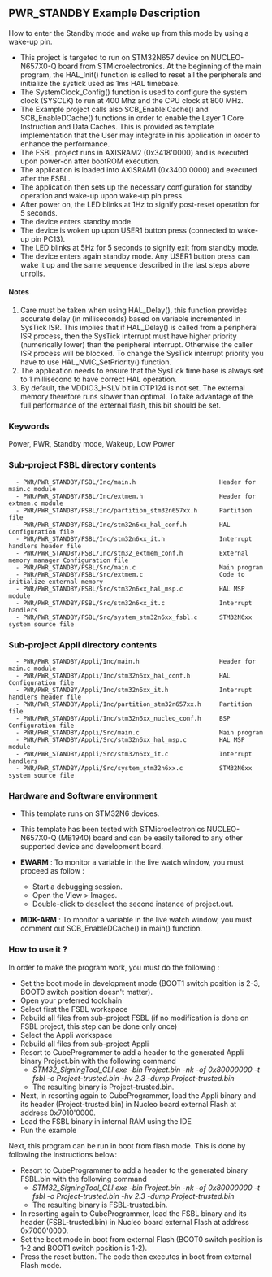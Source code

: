 ## <b>PWR_STANDBY Example Description</b>

How to enter the Standby mode and wake up from this mode by using a wake-up pin.

- This project is targeted to run on STM32N657 device on NUCLEO-N657X0-Q board from STMicroelectronics.
At the beginning of the main program, the HAL_Init() function is called to reset
all the peripherals and initialize the systick used as 1ms HAL timebase.
- The SystemClock_Config() function is used to configure the system clock (SYSCLK)
to run at 400 Mhz and the CPU clock at 800 MHz.
- The Example project calls also SCB_EnableICache() and SCB_EnableDCache() functions in order to enable
the Layer 1 Core Instruction and Data Caches. This is provided as template implementation that the User may
integrate in his application in order to enhance the performance.
- The FSBL project runs in AXISRAM2 (0x3418'0000) and is executed upon power-on after bootROM execution.
- The application is loaded into AXISRAM1 (0x3400'0000) and executed after the FSBL.
- The application then sets up the necessary configuration for standby operation and wake-up upon wake-up pin press.
- After power on, the LED blinks at 1Hz to signify post-reset operation for 5 seconds.
- The device enters standby mode.
- The device is woken up upon USER1 button press (connected to wake-up pin PC13).
- The LED blinks at 5Hz for 5 seconds to signify exit from standby mode.
- The device enters again standby mode. Any USER1 button press can wake it up and the same sequence described in the last steps above unrolls.

#### <b>Notes</b>

 1. Care must be taken when using HAL_Delay(), this function provides accurate delay (in milliseconds)
    based on variable incremented in SysTick ISR. This implies that if HAL_Delay() is called from
    a peripheral ISR process, then the SysTick interrupt must have higher priority (numerically lower)
    than the peripheral interrupt. Otherwise the caller ISR process will be blocked.
    To change the SysTick interrupt priority you have to use HAL_NVIC_SetPriority() function.
 2. The application needs to ensure that the SysTick time base is always set to 1 millisecond
    to have correct HAL operation.
 3. By default, the VDDIO3_HSLV bit in OTP124 is not set. The external memory therefore runs slower than optimal.
     To take advantage of the full performance of the external flash, this bit should be set.


### <b>Keywords</b>

Power, PWR, Standby mode, Wakeup, Low Power


### <b>Sub-project FSBL directory contents</b>

      - PWR/PWR_STANDBY/FSBL/Inc/main.h                       Header for main.c module
      - PWR/PWR_STANDBY/FSBL/Inc/extmem.h                     Header for extmem.c module
      - PWR/PWR_STANDBY/FSBL/Inc/partition_stm32n657xx.h      Partition file
      - PWR/PWR_STANDBY/FSBL/Inc/stm32n6xx_hal_conf.h         HAL Configuration file
      - PWR/PWR_STANDBY/FSBL/Inc/stm32n6xx_it.h               Interrupt handlers header file
      - PWR/PWR_STANDBY/FSBL/Inc/stm32_extmem_conf.h          External memory manager Configuration file
      - PWR/PWR_STANDBY/FSBL/Src/main.c                       Main program
      - PWR/PWR_STANDBY/FSBL/Src/extmem.c                     Code to initialize external memory
      - PWR/PWR_STANDBY/FSBL/Src/stm32n6xx_hal_msp.c          HAL MSP module
      - PWR/PWR_STANDBY/FSBL/Src/stm32n6xx_it.c               Interrupt handlers
      - PWR/PWR_STANDBY/FSBL/Src/system_stm32n6xx_fsbl.c      STM32N6xx system source file

### <b>Sub-project Appli directory contents</b>

      - PWR/PWR_STANDBY/Appli/Inc/main.h                      Header for main.c module
      - PWR/PWR_STANDBY/Appli/Inc/stm32n6xx_hal_conf.h        HAL Configuration file
      - PWR/PWR_STANDBY/Appli/Inc/stm32n6xx_it.h              Interrupt handlers header file
      - PWR/PWR_STANDBY/Appli/Inc/partition_stm32n657xx.h     Partition file
      - PWR/PWR_STANDBY/Appli/Inc/stm32n6xx_nucleo_conf.h     BSP Configuration file 
      - PWR/PWR_STANDBY/Appli/Src/main.c                      Main program
      - PWR/PWR_STANDBY/Appli/Src/stm32n6xx_hal_msp.c         HAL MSP module
      - PWR/PWR_STANDBY/Appli/Src/stm32n6xx_it.c              Interrupt handlers
      - PWR/PWR_STANDBY/Appli/Src/system_stm32n6xx.c          STM32N6xx system source file

### <b>Hardware and Software environment</b>

  - This template runs on STM32N6 devices.

  - This template has been tested with STMicroelectronics NUCLEO-N657X0-Q (MB1940)
    board and can be easily tailored to any other supported device
    and development board.


  - **EWARM** : To monitor a variable in the live watch window, you must proceed as follow :
    - Start a debugging session.
    - Open the View > Images.
    - Double-click to deselect the second instance of project.out.

  - **MDK-ARM** : To monitor a variable in the live watch window, you must comment out SCB_EnableDCache() in main() function.

### <b>How to use it ?</b>

In order to make the program work, you must do the following :

 - Set the boot mode in development mode (BOOT1 switch position is 2-3, BOOT0 switch position doesn't matter).
 - Open your preferred toolchain
 - Select first the FSBL workspace
 - Rebuild all files from sub-project FSBL (if no modification is done on FSBL project, this step can be done only once)
 - Select the Appli workspace
 - Rebuild all files from sub-project Appli
 - Resort to CubeProgrammer to add a header to the generated Appli binary Project.bin with the following command
   - *STM32_SigningTool_CLI.exe -bin Project.bin -nk -of 0x80000000 -t fsbl -o Project-trusted.bin -hv 2.3 -dump Project-trusted.bin*
   - The resulting binary is Project-trusted.bin.
 - Next, in resorting again to CubeProgrammer, load the Appli binary and its header (Project-trusted.bin) in Nucleo board external Flash at address 0x7010'0000.
 - Load the FSBL binary in internal RAM using the IDE
 - Run the example

 Next, this program can be run in boot from flash mode. This is done by following the instructions below:

 - Resort to CubeProgrammer to add a header to the generated binary FSBL.bin with the following command
   - *STM32_SigningTool_CLI.exe -bin Project.bin -nk -of 0x80000000 -t fsbl -o Project-trusted.bin -hv 2.3 -dump Project-trusted.bin*     
   - The resulting binary is FSBL-trusted.bin.
 - In resorting again to CubeProgrammer, load the FSBL binary and its header (FSBL-trusted.bin) in Nucleo board external Flash at address 0x7000'0000.
 - Set the boot mode in boot from external Flash (BOOT0 switch position is 1-2 and BOOT1 switch position is 1-2).
 - Press the reset button. The code then executes in boot from external Flash mode.

